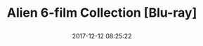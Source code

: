 ---
title: > #shorten me
  Alien 6-film Collection [Blu-ray]
name: >
  Alien 6-film Collection [Blu-ray]
date: "2017-12-12 08:25:22"
buy_now: "https://www.amazon.com/Alien-6-film-Collection-Blu-ray-Crudup/dp/B073FT8X16?SubscriptionId=AKIAIA5RBQIWQVTCUEUQ&tag=coldcutdeals-20&linkCode=xm2&camp=2025&creative=165953&creativeASIN=B073FT8X16"
description_markdown: >-

  Alien 6-film Collection [Blu-ray]
tweet_id_str: "940497793134731265"
price: "$79.99"
list_price: "$79.99"
deal_price: "$27.99"
you_save: "$52.00 (65%)"
asin: "B073FT8X16"
image: "https://images-na.ssl-images-amazon.com/images/I/61PzRTuy%2BML.jpg"
---